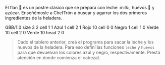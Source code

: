 <gs-attire attire-url="https://raw.githubusercontent.com/MumukiProject/mumuki-guia-gobstones-casa-inteligente-secundaria/master/assets/attires/config_1587580581991.json"></gs-attire>

El flan :custard: es un postre clásico que se prepara con leche :milk:, huevos :egg: y azúcar. Enseñémosle a ChefTrón a buscar y agarrar los dos primeros ingredientes de la heladera.

<gs-board>
	   GBB/1.0
     size 3 2
     cell 1 1 Azul 1 
     cell 2 1 Rojo 10 
     cell 0 0 Negro 1 
     cell 1 0 Verde 10 
     cell 2 0 Verde 10 
     head 2 0
</gs-board>

> Dado el tablero anterior, creá el programa para sacar la leche y los huevos de la heladera. Para eso definí las funciones `leche` y `huevos` para que devuelvan los colores azul y negro, respectivamente. Prestá atención en donde comienza el cabezal.